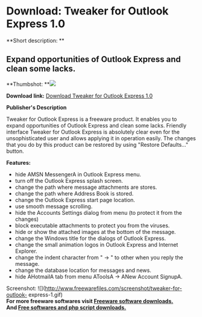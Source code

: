 # Download: Tweaker for Outlook Express 1.0

**Short description: **

## Expand opportunities of Outlook Express and clean some lacks.

  
**Thumbshot: **![](http://www.freewarefiles.com/screenshot/tweaker-for-outlook-express-1_md.gif)   
  
**Download link:** [Download Tweaker for Outlook Express 1.0](http://freesoftwares.boysofts.com/Tweaker-For-Outlook-Express_program_23978.html)  
  

**Publisher's Description**  
  

Tweaker for Outlook Express is a freeware product. It enables you to expand
opportunities of Outlook Express and clean some lacks. Friendly interface
Tweaker for Outlook Express is absolutely clear even for the unsophisticated
user and allows applying it in operation easily. The changes that you do by
this product can be restored by using "Restore Defaults..." button.

**Features:**

  * hide AMSN MessengerA in Outlook Express menu. 
  * turn off the Outlook Express splash screen. 
  * change the path where message attachments are stores. 
  * change the path where Address Book is stored. 
  * change the Outlook Express start page location. 
  * use smooth message scrolling. 
  * hide the Accounts Settings dialog from menu (to protect it from the changes) 
  * block executable attachments to protect you from the viruses. 
  * hide or show the attached images at the bottom of the message. 
  * change the Windows title for the dialogs of Outlook Express. 
  * change the small animation logos in Outlook Express and Internet Explorer. 
  * change the indent character from " -> " to other when you reply the message. 
  * change the database location for messages and news. 
  * hide AHotmailA tab from menu AToolsA -> ANew Account SignupA. 

  
  
Screenshot: ![](http://www.freewarefiles.com/screenshot/tweaker-for-outlook-
express-1.gif)  
**For more freeware softwares visit [Freeware software downloads.](http://freesoftwares.boysofts.com/)**   
**And [Free softwares and php script downloads.](http://www.boysofts.com/)**

